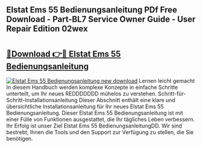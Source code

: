 ## Elstat Ems 55 Bedienungsanleitung PDf Free Download - Part-BL7 Service Owner Guide - User Repair Edition 02wex

# <h2><a href="http://df5c49j.blite.top/?on=Elstat+Ems+55+Bedienungsanleitung">🔗Download 👉🔴 Elstat Ems 55 Bedienungsanleitung</a></h2>

[![Elstat Ems 55 Bedienungsanleitung new download](https://i.imgur.com/lujVjoI.png)](http://df5c49j.blite.top/?on=Elstat+Ems+55+Bedienungsanleitung)
Lernen leicht gemacht In diesem Handbuch werden komplexe Konzepte in einfache Schritte unterteilt, um Ihr neues REDDDDDDD mühelos zu verstehen. Schritt-für-Schritt-Installationsanleitung Dieser Abschnitt enthält eine klare und übersichtliche Installationsanleitung für Ihr neues Elstat Ems 55 Bedienungsanleitung. Dieser Elstat Ems 55 Bedienungsanleitung ist mit einer Fülle von Funktionen ausgestattet, die Ihr tägliches Leben verbessern. Ihr Erfolg ist unser Ziel Elstat Ems 55 BedienungsanleitungDD. Wir sind bestrebt, Ihnen die Tools und den Support zur Verfügung zu stellen, die Sie benötigen.
